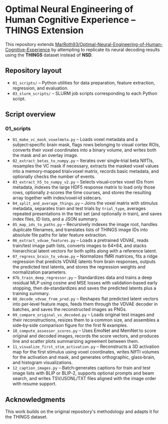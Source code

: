 # Optimal Neural Engineering of Human Cognitive Experience – THINGS Extension

This repository extends [MarRoth93/Optimal-Neural-Engineering-of-Human-Cognitive-Experience](https://github.com/MarRoth93/Optimal-Neural-Engineering-of-Human-Cognitive-Experience) by attempting to replicate its neural decoding results using the **THINGS** dataset instead of **NSD**.

## Repository layout

- `01_scripts/` – Python utilities for data preparation, feature extraction, regression, and evaluation.
- `03_slurm_scripts/` – SLURM job scripts corresponding to each Python script.

## Script overview

### 01_scripts

- `01_make_vc_mask_voxelmeta.py` – Loads voxel metadata and a subject‑specific brain mask, flags rows belonging to visual cortex ROIs, converts their voxel coordinates into a binary volume, and writes both the mask and an overlay image.
- `02_extract_betas_to_numpy.py` – Iterates over single‑trial beta NIfTIs, resamples the VC mask if necessary, extracts the masked voxel values into a memory‑mapped trial×voxel matrix, records basic metadata, and optionally checks the number of events.
- `03_extract_h5_to_numpy_v2.py` – Selects visual‑cortex voxel IDs from metadata, indexes the large HDF5 response matrix to load only those rows, optionally z‑scores the time courses, and stores the resulting array together with index/voxel‑id sidecars.
- `04_split_and_average_things.py` – Joins the voxel matrix with stimulus metadata, separates train and test trials by `trial_type`, averages repeated presentations in the test set (and optionally in train), and saves index files, ID lists, and a JSON summary.
- `05_map_ids_to_paths.py` – Recursively indexes the image root, handles duplicate filenames, and translates lists of THINGS image IDs into absolute file paths for later feature extraction.
- `06_extract_vdvae_features.py` – Loads a pretrained VDVAE, reads train/test image path lists, converts images to 64×64, and stacks hierarchical latent vectors for both splits along with a reference latent.
- `07_regress_brain_to_vdvae.py` – Normalizes fMRI matrices, fits a ridge regression that predicts VDVAE latents from brain responses, outputs the predicted test latents, and stores the regression weights and normalization parameters.
- `07b_train_deep_regressor.py` – Standardizes data and trains a deep residual MLP using cosine and MSE losses with validation‑based early stopping, then de‑standardizes and saves the predicted latents plus a training summary.
- `08_decode_vdvae_from_pred.py` – Reshapes flat predicted latent vectors into per‑level feature maps, feeds them through the VDVAE decoder in batches, and saves the reconstructed images as PNGs.
- `09_compare_original_vs_decoded.py` – Loads original test images and their reconstructions, resizes them to a common size, and assembles a side‑by‑side comparison figure for the first N examples.
- `10_compute_assessor_scores.py` – Uses EmoNet and MemNet to score original and decoded images, records the score vectors, and produces line and scatter plots summarizing agreement between them.
- `11_visualize_first_stim_activation.py` – Reconstructs a 3D activation map for the first stimulus using voxel coordinates, writes NIfTI volumes for the activation and mask, and generates orthographic, glass‑brain, and histogram visualizations.
- `12_caption_images.py` – Batch‑generates captions for train and test image lists with BLIP or BLIP‑2, supports optional prompts and beam search, and writes TSV/JSONL/TXT files aligned with the image order with resume support.

## Acknowledgments

This work builds on the original repository's methodology and adapts it for the THINGS dataset.

